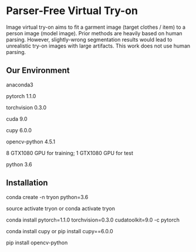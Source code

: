 # Parser-Free Virtual Try-on

Image virtual try-on aims to fit a garment image (target clothes / item) to a person image (model image). Prior methods are heavily
based on human parsing. However, slightly-wrong segmentation results would lead to unrealistic try-on images with
large artifacts.
This work does not use human parsing.

## Our Environment
anaconda3

pytorch 1.1.0

torchvision 0.3.0

cuda 9.0

cupy 6.0.0

opencv-python 4.5.1

8 GTX1080 GPU for training; 1 GTX1080 GPU for test

python 3.6

## Installation
conda create -n tryon python=3.6

source activate tryon     or     conda activate tryon

conda install pytorch=1.1.0 torchvision=0.3.0 cudatoolkit=9.0 -c pytorch

conda install cupy     or     pip install cupy==6.0.0

pip install opencv-python
